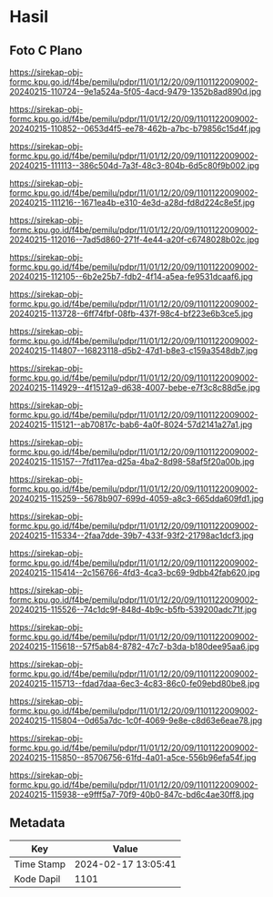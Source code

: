 # Hasil

## Foto C Plano

https://sirekap-obj-formc.kpu.go.id/f4be/pemilu/pdpr/11/01/12/20/09/1101122009002-20240215-110724--9e1a524a-5f05-4acd-9479-1352b8ad890d.jpg

https://sirekap-obj-formc.kpu.go.id/f4be/pemilu/pdpr/11/01/12/20/09/1101122009002-20240215-110852--0653d4f5-ee78-462b-a7bc-b79856c15d4f.jpg

https://sirekap-obj-formc.kpu.go.id/f4be/pemilu/pdpr/11/01/12/20/09/1101122009002-20240215-111113--386c504d-7a3f-48c3-804b-6d5c80f9b002.jpg

https://sirekap-obj-formc.kpu.go.id/f4be/pemilu/pdpr/11/01/12/20/09/1101122009002-20240215-111216--1671ea4b-e310-4e3d-a28d-fd8d224c8e5f.jpg

https://sirekap-obj-formc.kpu.go.id/f4be/pemilu/pdpr/11/01/12/20/09/1101122009002-20240215-112016--7ad5d860-271f-4e44-a20f-c6748028b02c.jpg

https://sirekap-obj-formc.kpu.go.id/f4be/pemilu/pdpr/11/01/12/20/09/1101122009002-20240215-112105--6b2e25b7-fdb2-4f14-a5ea-fe9531dcaaf6.jpg

https://sirekap-obj-formc.kpu.go.id/f4be/pemilu/pdpr/11/01/12/20/09/1101122009002-20240215-113728--6ff74fbf-08fb-437f-98c4-bf223e6b3ce5.jpg

https://sirekap-obj-formc.kpu.go.id/f4be/pemilu/pdpr/11/01/12/20/09/1101122009002-20240215-114807--16823118-d5b2-47d1-b8e3-c159a3548db7.jpg

https://sirekap-obj-formc.kpu.go.id/f4be/pemilu/pdpr/11/01/12/20/09/1101122009002-20240215-114929--4f1512a9-d638-4007-bebe-e7f3c8c88d5e.jpg

https://sirekap-obj-formc.kpu.go.id/f4be/pemilu/pdpr/11/01/12/20/09/1101122009002-20240215-115121--ab70817c-bab6-4a0f-8024-57d2141a27a1.jpg

https://sirekap-obj-formc.kpu.go.id/f4be/pemilu/pdpr/11/01/12/20/09/1101122009002-20240215-115157--7fd117ea-d25a-4ba2-8d98-58af5f20a00b.jpg

https://sirekap-obj-formc.kpu.go.id/f4be/pemilu/pdpr/11/01/12/20/09/1101122009002-20240215-115259--5678b907-699d-4059-a8c3-665dda609fd1.jpg

https://sirekap-obj-formc.kpu.go.id/f4be/pemilu/pdpr/11/01/12/20/09/1101122009002-20240215-115334--2faa7dde-39b7-433f-93f2-21798ac1dcf3.jpg

https://sirekap-obj-formc.kpu.go.id/f4be/pemilu/pdpr/11/01/12/20/09/1101122009002-20240215-115414--2c156766-4fd3-4ca3-bc69-9dbb42fab620.jpg

https://sirekap-obj-formc.kpu.go.id/f4be/pemilu/pdpr/11/01/12/20/09/1101122009002-20240215-115526--74c1dc9f-848d-4b9c-b5fb-539200adc71f.jpg

https://sirekap-obj-formc.kpu.go.id/f4be/pemilu/pdpr/11/01/12/20/09/1101122009002-20240215-115618--57f5ab84-8782-47c7-b3da-b180dee95aa6.jpg

https://sirekap-obj-formc.kpu.go.id/f4be/pemilu/pdpr/11/01/12/20/09/1101122009002-20240215-115713--fdad7daa-6ec3-4c83-86c0-fe09ebd80be8.jpg

https://sirekap-obj-formc.kpu.go.id/f4be/pemilu/pdpr/11/01/12/20/09/1101122009002-20240215-115804--0d65a7dc-1c0f-4069-9e8e-c8d63e6eae78.jpg

https://sirekap-obj-formc.kpu.go.id/f4be/pemilu/pdpr/11/01/12/20/09/1101122009002-20240215-115850--85706756-61fd-4a01-a5ce-556b96efa54f.jpg

https://sirekap-obj-formc.kpu.go.id/f4be/pemilu/pdpr/11/01/12/20/09/1101122009002-20240215-115938--e9fff5a7-70f9-40b0-847c-bd6c4ae30ff8.jpg


## Metadata

| Key        | Value               |
| ---------- | ------------------- |
| Time Stamp | 2024-02-17 13:05:41 |
| Kode Dapil | 1101                |




